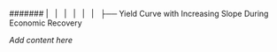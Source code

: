 ####### |   |   |   |   |   |   ├── Yield Curve with Increasing Slope During Economic Recovery

*Add content here*